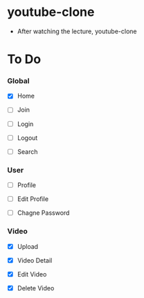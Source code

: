 # youtube-clone

 - After watching the lecture, youtube-clone

# To Do

  ### Global
  - [x] Home

  - [ ] Join

  - [ ] Login

  - [ ] Logout

  - [ ] Search

  ### User
  - [ ] Profile

  - [ ] Edit Profile

  - [ ] Chagne Password

  ### Video
  - [x] Upload

  - [x] Video Detail

  - [x] Edit Video

  - [x] Delete Video
